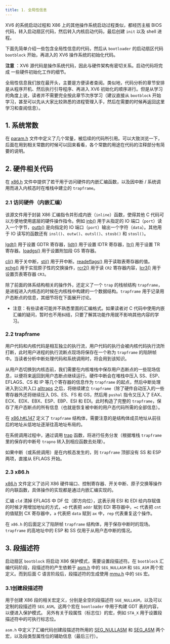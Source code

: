 ```yaml
---
title: 1. 全局性信息
---
```


XV6 的系统启动过程和 X86 上的其他操作系统启动过程类似，都经历主板 BIOS 代码，转入启动扇区代码，然后转入内核启动代码，最后创建 `init` 以及 shell 进程。

下面先简单介绍一些包含全局性信息的代码，然后从 `bootloader` 的启动扇区代码 `bootblock` 开始，再进入的 XV6 操作系统的初始化代码。

**注意** ：XV6 源代码是操作系统代码，因此与硬件架构有密切关系。启动代码将完成 一些硬件初始化工作的细节。

全局性信息我们放在最开头，主要是方便读者查阅。类似地，代码分析的章节安排是从程序开机、然后执行引导程序、再进入 XV6 初始化的顺序进行。但是从学习的角度上说，读者并不需要完全按此章节次序学习（建议直接从 `bootblock` 开始学习，甚至可以先从大家比较熟悉的进程管理入手，然后在需要的时候再返回这里学习和查阅信息）。

 ## 1. 系统常数

在 [param.h](https://github.com/professordeng/xv6-expansion/blob/master/param.h) 文件中定义了几个常量，被后续的代码所引用。可以大致浏览一下，后面在用到相关常数的时候可以回来看看，各个常数的用途在代码的注释部分有简要的说明。

## 2. 硬件相关代码

在 [x86.h](https://github.com/professordeng/xv6-expansion/blob/master/x86.h) 文件中提供了若干用于访问硬件的内嵌汇编函数，以及因中断 / 系统调用而进入内核态时在堆栈中建立的 `trapframe`。

### 2.1 访问硬件（内嵌汇编）

该源文件用于封装 X86 汇编指令并形成内嵌（`inline`）函数，使得其他 C 代码可以方便地使用底层的硬件操作指令。例如 [inb()](https://github.com/professordeng/xv6-expansion/blob/master/x86.h#L3) 用于从指定的 IO 端口（`port`）读入一个字节，[outb()](https://github.com/professordeng/xv6-expansion/blob/master/x86.h#L21) 是向指定的 IO 端口（`port`）输出一个字符（`data`）。其他用于 IO 读写的函数还有 `insl()`、`outw()`、`outsl()`、`stosb()` 和 `stosl()`。

[lgdt()](https://github.com/professordeng/xv6-expansion/blob/master/x86.h#L62) 用于设置 GDTR 寄存器，[lidt()](https://github.com/professordeng/xv6-expansion/blob/master/x86.h#L76) 用于设置 IDTR 寄存器，[ltr()](https://github.com/professordeng/xv6-expansion/blob/master/x86.h#L88) 用于设置 TR 寄存器。[loadgs()](https://github.com/professordeng/xv6-expansion/blob/master/x86.h#L102) 用于设置附加段 GS 寄存器。

[cli()](https://github.com/professordeng/xv6-expansion/blob/master/x86.h#L108) 用于关中断，[sti()](https://github.com/professordeng/xv6-expansion/blob/master/x86.h#L114) 用于开中断。[readeflags()](https://github.com/professordeng/xv6-expansion/blob/master/x86.h#L94) 用于读取表寄存器的值。[xchg()](https://github.com/professordeng/xv6-expansion/blob/master/x86.h#L120) 用于实现原子性的交换操作，[rcr2()](https://github.com/professordeng/xv6-expansion/blob/master/x86.h#L133) 用于读 `CR2` 寄存器内容，[lcr3()](https://github.com/professordeng/xv6-expansion/blob/master/x86.h#L141) 用于设置页表寄存器 `CR3`。

除了前面的体系结构相关的操作外，还定义了一个 `trap` 的栈帧结构 `trapframe`，是进程进入内核态的时候在内核栈中构建的一个数据结构。`trapframe` 用于记录用户态断点的信息，其细节将在下面展开讨论。 

- 注意：有些读者可能并不熟悉里面的汇编格式。如果读者对 C 代码中使用内嵌汇编的疑问，暂时也不用纠结，只要了解其功能作用就不影响其他内容的学习。

### 2.2 trapframe

用户代码和内核代码是相互独立的执行流，用户代码的执行会被内核代码执行流所打断，此时用户进程的执行流断点现场将保存在一个称为 `trapframe` 的陷阱帧中。当读者分析中断处理代码和系统调用时，将会用到该知识。

从用户态切换到内核态前，我们需要在内核堆栈中保存用户态断点的一些现场信息，以便将来返回到用户态断点继续运行。硬件中断会在堆栈中压入 SS、ESP、EFLAGS、CS 和 IP 等几个寄存器的信息作为 `trapframe` 的起点，然后中断处理进入到公共入口 [alltraps](https://github.com/professordeng/xv6-expansion/blob/master/trapasm.S#L3) 之后，将继续建立 `trapframe`（除了硬件自动压入的一些寄存器外还将继续压入 DS、ES、FS 和 GS，然后用 `pushal` 指令又压入了 EAX、ECX、EDX、EBX、ESP、EBP、ESI 和 EDI。此时构造了完整的 `trapframe`，保存了用户态断点的所有信息（也就是恢复被中断的用户态代码所需的全部信息）。

在 [x86.h#L147](https://github.com/professordeng/xv6-expansion/blob/master/x86.h#L147) 定义了 `trapframe` 结构体，需要注意的是结构体成员地址从前往后的地址从低地址逐渐往高地址布局的。

在系统调用过程中，通过调用 [trap](https://github.com/professordeng/xv6-expansion/blob/master/trap.c#L35) 函数，将进行任务分发（根据堆栈 `trapframe` 里的保存的中断号 `trapno` 转入到相应函数去处理）。

如果中断（或系统调用）是在内核态发生的，则 `trapframe` 顶部没有 SS 和 ESP 两项，直接从 EFLAGS 开始。

### 2.3 x86.h

[x86.h](https://github.com/professordeng/xv6-expansion/blob/master/x86.h) 文件定义了访问 X86 硬件端口、控制寄存器、开关中断、原子交换等操作的内联函数，具体操作的实现都是通过内嵌汇编实现的。

汇编 `cld` 清掉 EFLAGS 中 DF 位（即方向位），这表示用 ESI 和 EDI 给内存赋值的时候才用增加地址的方式，`=D` 代表把 `addr` 赋到 EDI 寄存器中，`=c` 代表把 `cnt` 的值赋到 CX 寄存器中，`a` 代表把 `data`  赋到 `ax` 中，`rep` 代表重复这个操作。

在 `x86.h` 的后面定义了陷阱帧 `trapframe` 结构体，用于保存中断时的现场。`trapframe` 的高地址中的 ESP 和 SS 仅用于从用户态中断的情况。 

## 3. 段描述符

启动扇区 `bootblock` 将启动 X86 保护模式，需要设置段描述符。在 `bootblock` 汇编代码阶段，段描述符的产生依赖于 [asm.h](https://github.com/professordeng/xv6-expansion/blob/master/asm.h) 中的 `SEG_NULLASM` 和 `SEG_ASM` 两个宏定义。而到后面 C 语言阶段后，段描述符的生成使用 [mmu.h](https://github.com/professordeng/xv6-expansion/blob/master/mmu.h) 中的 `SEG` 宏。 

### 3.1创建段描述符

用于创建 X86 段的相关宏定义，分别是全空的段描述符 `SGE_NULLASM`，以及可以定制的段描述符 `SEG_ASM`。这两个宏在 `bootloader` 中用于构建 GDT 表的内容，以便进入保护模式。 另外有关于段属性（标志位）的宏，例如 `STA_X` 用于设置段描述符中的可执行标志位。

`asm.h` 中定义了汇编代码创建段描述符所用的 [SEG_NULLASM](https://github.com/professordeng/xv6-expansion/blob/master/asm.h#L5) 和 [SEG_ASM](https://github.com/professordeng/xv6-expansion/blob/master/asm.h#L11) 两个宏，以及段类型属性位的辅助信息（最后三行）。 